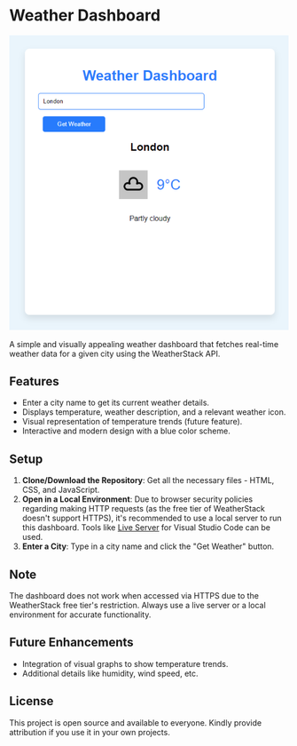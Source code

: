 
# Weather Dashboard

![Weather Dashboard Preview](preview.png)

A simple and visually appealing weather dashboard that fetches real-time weather data for a given city using the WeatherStack API.

## Features

- Enter a city name to get its current weather details.
- Displays temperature, weather description, and a relevant weather icon.
- Visual representation of temperature trends (future feature).
- Interactive and modern design with a blue color scheme.

## Setup

1. **Clone/Download the Repository**: Get all the necessary files - HTML, CSS, and JavaScript.
2. **Open in a Local Environment**: Due to browser security policies regarding making HTTP requests (as the free tier of WeatherStack doesn't support HTTPS), it's recommended to use a local server to run this dashboard. Tools like [Live Server](https://marketplace.visualstudio.com/items?itemName=ritwickdey.LiveServer) for Visual Studio Code can be used.
3. **Enter a City**: Type in a city name and click the "Get Weather" button.

## Note

The dashboard does not work when accessed via HTTPS due to the WeatherStack free tier's restriction. Always use a live server or a local environment for accurate functionality.

## Future Enhancements

- Integration of visual graphs to show temperature trends.
- Additional details like humidity, wind speed, etc.

## License

This project is open source and available to everyone. Kindly provide attribution if you use it in your own projects.
